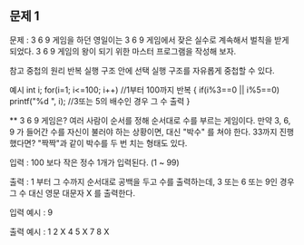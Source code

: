## 문제 1

문제 : 3 6 9 게임을 하던 영일이는 3 6 9 게임에서 잦은 실수로 계속해서 벌칙을 받게 되었다.
3 6 9 게임의 왕이 되기 위한 마스터 프로그램을 작성해 보자.

참고
중첩의 원리
반복 실행 구조 안에 선택 실행 구조를 자유롭게 중첩할 수 있다.

예시
int i;
for(i=1; i<=100; i++) //1부터 100까지 반복
{
  if(i%3==0 || i%5==0) printf("%d ", i); //3또는 5의 배수인 경우 그 수 출력
}

** 3 6 9 게임은?
여러 사람이 순서를 정해 순서대로 수를 부르는 게임이다.
만약 3, 6, 9 가 들어간 수를 자신이 불러야 하는 상황이면, 대신 "박수" 를 쳐야 한다.
33까지 진행했다면? "짝짝"과 같이 박수를 두 번 치는 형태도 있다.

입력 : 100 보다 작은 정수 1개가 입력된다.
(1 ~ 99)

출력 : 1 부터 그 수까지 순서대로 공백을 두고 수를 출력하는데,
3 또는 6 또는 9인 경우 그 수 대신 영문 대문자 X 를 출력한다.

입력 예시 : 9

출력 예시 : 1 2 X 4 5 X 7 8 X
